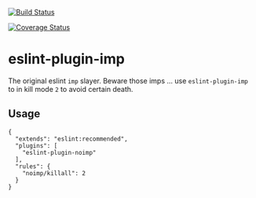 [![Build Status](https://travis-ci.org/no-imp/eslint-plugin-noimp.svg?branch=develop)](https://travis-ci.org/no-imp/eslint-plugin-noimp)

[![Coverage Status](https://coveralls.io/repos/github/no-imp/eslint-plugin-noimp/badge.svg?branch=develop)](https://coveralls.io/github/no-imp/eslint-plugin-noimp?branch=develop)

# eslint-plugin-imp

The original eslint `imp` slayer. Beware those imps ... use `eslint-plugin-imp` to in kill mode `2` to avoid certain death.

## Usage

```
{
  "extends": "eslint:recommended",
  "plugins": [
    "eslint-plugin-noimp"
  ],
  "rules": {
    "noimp/killall": 2
  }
}
```
